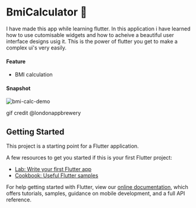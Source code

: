 # BmiCalculator 💪

I have made this app while learning flutter. In this application i have learned how to use cutomisable widgets and how to acheive a beautiful user interface designs usig it. This is the power of flutter you get to make a complex ui's very easily.


#### Feature
- BMI calculation

#### Snapshot 
![bmi-calc-demo](https://user-images.githubusercontent.com/71598142/126640715-2ea36009-ea5d-4ff4-aa0d-c48592caca99.gif)

gif credit @londonappbrewery

## Getting Started

This project is a starting point for a Flutter application.

A few resources to get you started if this is your first Flutter project:

- [Lab: Write your first Flutter app](https://flutter.dev/docs/get-started/codelab)
- [Cookbook: Useful Flutter samples](https://flutter.dev/docs/cookbook)

For help getting started with Flutter, view our
[online documentation](https://flutter.dev/docs), which offers tutorials,
samples, guidance on mobile development, and a full API reference.
